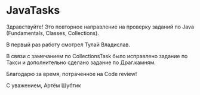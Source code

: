 # JavaTasks
Здравствуйте!
Это повторное направление на проверку заданий по Java (Fundamentals, Classes, Collections).

В первый раз работу смотрел Тулай Владислав.

В связи с замечанием по CollectionsTask было исправлено задание по Такси и дополнительно сделано задание по Драг.камням.

Благодарю за время, потраченное на Code review!

С уважением,
Артём Шубтик
